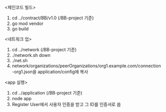 <체인코드 빌드>
1. cd ../contract/BB/v1.0 (/BB-project 기준)
2. go mod vendor
3. go build

<네트워크 업>
1. cd ../network (/BB-project 기준)
2. ./network.sh down
3. ./net.sh
4. network/organizations/peerOrganizations/org1.example.com/connection-org1.json을
application/config에 복사

<app 실행>
1. cd ../application (/BB-project 기준)
2. node app
3. Register User에서 사용자 인증을 받고 그 ID를 인증서로 씀
